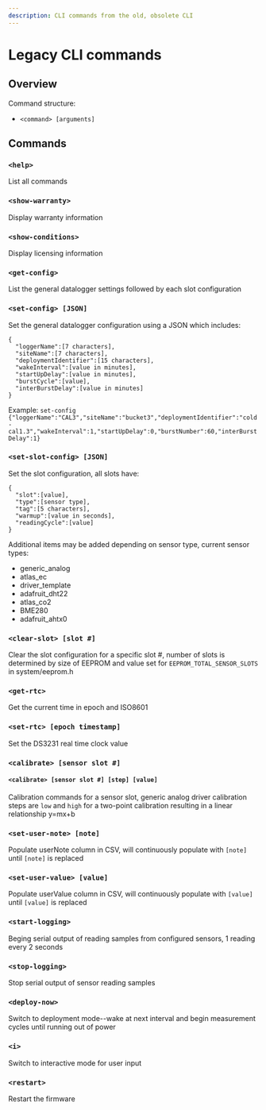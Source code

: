 ```yaml
---
description: CLI commands from the old, obsolete CLI
---
```


# Legacy CLI commands

## Overview

Command structure:

* `<command> [arguments]`

## Commands

### `<help>`

List all commands

### `<show-warranty>`

Display warranty information

### `<show-conditions>`

Display licensing information

### `<get-config>`

List the general datalogger settings followed by each slot configuration

### `<set-config> [JSON]`

Set the general datalogger configuration using a JSON which includes:

```
{
  "loggerName":[7 characters],
  "siteName":[7 characters],
  "deploymentIdentifier":[15 characters],
  "wakeInterval":[value in minutes],
  "startUpDelay":[value in minutes],
  "burstCycle":[value],
  "interBurstDelay":[value in minutes]
}
```

Example: `set-config {"loggerName":"CAL3","siteName":"bucket3","deploymentIdentifier":"cold-cal1.3","wakeInterval":1,"startUpDelay":0,"burstNumber":60,"interBurstDelay":1}`

### `<set-slot-config> [JSON]`

Set the slot configuration, all slots have:

```
{
  "slot":[value],
  "type":[sensor type],
  "tag":[5 characters],
  "warmup":[value in seconds],
  "readingCycle":[value]
}
```

Additional items may be added depending on sensor type, current sensor types:

* generic\_analog
* atlas\_ec
* driver\_template
* adafruit\_dht22
* atlas\_co2
* BME280
* adafruit\_ahtx0

### `<clear-slot> [slot #]`

Clear the slot configuration for a specific slot #, number of slots is determined by size of EEPROM and value set for `EEPROM_TOTAL_SENSOR_SLOTS` in system/eeprom.h

### `<get-rtc>`

Get the current time in epoch and ISO8601

### `<set-rtc> [epoch timestamp]`

Set the DS3231 real time clock value

### `<calibrate> [sensor slot #]`

#### `<calibrate> [sensor slot #] [step] [value]`

Calibration commands for a sensor slot, generic analog driver calibration steps are `low` and `high` for a two-point calibration resulting in a linear relationship y=mx+b

### `<set-user-note> [note]`

Populate userNote column in CSV, will continuously populate with `[note]` until `[note]` is replaced

### `<set-user-value> [value]`

Populate userValue column in CSV, will continuously populate with `[value]` until `[value]` is replaced

### `<start-logging>`

Beging serial output of reading samples from configured sensors, 1 reading every 2 seconds

### `<stop-logging>`

Stop serial output of sensor reading samples

### `<deploy-now>`

Switch to deployment mode--wake at next interval and begin measurement cycles until running out of power

### `<i>`

Switch to interactive mode for user input

### `<restart>`

Restart the firmware
